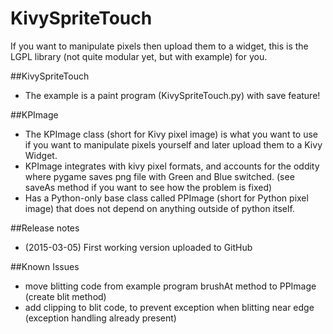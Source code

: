 # KivySpriteTouch
If you want to manipulate pixels then upload them to a widget, this is the LGPL library (not quite modular yet, but with example) for you.

##KivySpriteTouch
* The example is a paint program (KivySpriteTouch.py) with save feature!

##KPImage
* The KPImage class (short for Kivy pixel image) is what you want to use if you want to manipulate pixels yourself and later upload them to a Kivy Widget.
* KPImage integrates with kivy pixel formats, and accounts for the oddity where pygame saves png file with Green and Blue switched. (see saveAs method if you want to see how the problem is fixed)
* Has a Python-only base class called PPImage (short for Python pixel image) that does not depend on anything outside of python itself.

##Release notes
* (2015-03-05) First working version uploaded to GitHub 

##Known Issues
* move blitting code from example program brushAt method to PPImage (create blit method)
* add clipping to blit code, to prevent exception when blitting near edge (exception handling already present)

